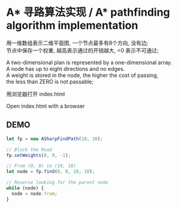 # A* 寻路算法实现 / A* pathfinding algorithm implementation


用一维数组表示二维平面图, 一个节点最多有8个方向, 没有边;  
节点中保存一个权重, 越高表示通过的开销越大, <0 表示不可通过;

A two-dimensional plan is represented by a one-dimensional array.   
A node has up to eight directions and no edges.  
A weight is stored in the node, the higher the cost of passing,  
the less than ZERO is not passable;


用浏览器打开 index.html

Open index.html with a browser


## DEMO

```js
let fp = new ASharpFindPath(10, 10);

// Block the Road
fp.setWeights(8, 9, -1);

// From (0, 0) to (10, 10)
let node = fp.find(0, 0, 10, 10);

// Reverse looking for the parent node
while (node) {
  node = node.from;
}
```